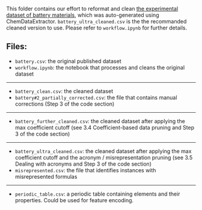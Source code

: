 This folder contains our effort to reformat and clean [the experimental dataset of battery materials](https://doi.org/10.1038/s41597-020-00602-2), which was auto-generated using ChemDataExtractor. `battery_ultra_cleaned.csv` is the the recommanded cleaned version to use. Please refer to `workflow.ipynb` for further details.  


Files:
---
- `battery.csv`: the original published dataset 
- `workflow.ipynb`: the notebook that processes and cleans the original dataset 
---
- `battery_clean.csv`: the cleaned dataset
- `battery#2_partially_corrected.csv`: the file that contains manual corrections (Step 3 of the code section)
---
- `battery_further_cleaned.csv`: the cleaned dataset after applying the max coefficient cutoff (see 3.4 Coefficient-based data pruning and Step 3 of the code section)
---
- `battery_ultra_cleaned.csv`: the cleaned dataset after applying the max coefficient cutoff and the acronym / misrepresentation pruning (see 3.5 Dealing with acronyms and Step 3 of the code section)
- `misrepresented.csv`: the file that identifies instances with misrepresented formulas 
---
- `periodic_table.csv`: a periodic table containing elements and their properties. Could be used for feature encoding. 
